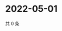 # 2022-05-01

共 0 条

<!-- BEGIN WEIBO -->
<!-- 最后更新时间 Sun May 01 2022 02:15:27 GMT+0800 (China Standard Time) -->

<!-- END WEIBO -->
